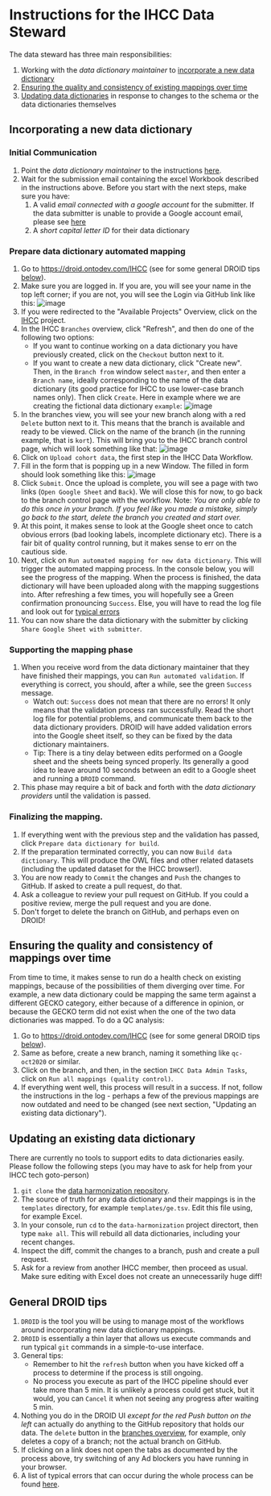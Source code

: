 # Instructions for the IHCC Data Steward

The data steward has three main responsibilities:

1. Working with the *data dictionary maintainer* to [incorporate a new data dictionary](#incorporating-a-new-data-dictionary)
2. [Ensuring the quality and consistency of existing mappings over time](#ensuring-the-quality-and-consistency-of-mappings-over-time)
3. [Updating data dictionaries](#updating-an-existing-data-dictionary) in response to changes to the schema or the data dictionaries themselves

## Incorporating a new data dictionary

### Initial Communication
1. Point the *data dictionary maintainer* to the instructions [here](DataDictionaryMapping.md).
1. Wait for the submission email containing the excel Workbook described in the instructions above. Before you start with the next steps, make sure you have:
   1. A valid *email connected with a google account* for the submitter. If the data submitter is unable to provide a Google account email, please see [here](AlternativeDataDictionaryMapping.md)
   2. A *short capital letter ID* for their data dictionary

### Prepare data dictionary automated mapping
1. Go to https://droid.ontodev.com/IHCC (see for some general DROID tips [below](#general-droid-tips)).
1. Make sure you are logged in. If you are, you will see your name in the top left corner; if you are not, you will see the Login via GitHub link like this:
![image](droid_log_in.png)
1. If you were redirected to the "Available Projects" Overview, click on the [IHCC](https://droid.ontodev.com/IHCC) project.
1. In the IHCC `Branches` overview, click "Refresh", and then do one of the following two options:
   - If you want to continue working on a data dictionary you have previously created, click on the `Checkout` button next to it.
   - If you want to create a new data dictionary, click "Create new". Then, in the `Branch from` window select `master`, and then enter a `Branch name`, ideally corresponding to the name of the data dictionary (its good practice for IHCC to use lower-case branch names only). Then click `Create`. Here in example where we are creating the fictional data dictionary `example`:
![image](droid_new_branch.png)
1. In the branches view, you will see your new branch along with a red `Delete` button next to it. This means that the branch is available and ready to be viewed. Click on the name of the branch (in the running example, that is `kort`). This will bring you to the IHCC branch control page, which will look something like that:
![image](droid_branch_workflow.png)
1. Click on `Upload cohort data`, the first step in the IHCC Data Workflow.
1. Fill in the form that is popping up in a new Window. The filled in form should look something like this:
![image](droid_upload.png)
1. Click `Submit`. Once the upload is complete, you will see a page with two links (`Open Google Sheet` and `Back`). We will close this for now, to go back to the branch control page with the workflow. Note: *You are only able to do this once in your branch. If you feel like you made a mistake, simply go back to the start, delete the branch you created and start over.*
1. At this point, it makes sense to look at the Google sheet once to catch obvious errors (bad looking labels, incomplete dictionary etc). There is a fair bit of quality control running, but it makes sense to err on the cautious side.
1. Next, click on `Run automated mapping for new data dictionary`. This will trigger the automated mapping process. In the console below, you will see the progress of the mapping. When the process is finished, the data dictionary will have been uploaded along with the mapping suggestions into. After refreshing a few times, you will hopefully see a Green confirmation pronouncing `Success`. Else, you will have to read the log file and look out for [typical errors](TypicalDataDictionaryBuildErrors.md)
1. You can now share the data dictionary with the submitter by clicking `Share Google Sheet with submitter`.

### Supporting the mapping phase
1. When you receive word from the data dictionary maintainer that they have finished their mappings, you can `Run automated validation`. If everything is correct, you should, after a while, see the green `Success` message. 
   * Watch out: `Success` does not mean that there are no errors! It only means that the validation process ran successfully. Read the short log file for potential problems, and communicate them back to the data dictionary providers. DROID will have added validation errors into the Google sheet itself, so they can be fixed by the data dictionary maintainers. 
   * Tip: There is a tiny delay between edits performed on a Google sheet and the sheets being synced properly. Its generally a good idea to leave around 10 seconds between an edit to a Google sheet and running a `DROID` command.
1. This phase may require a bit of back and forth with the *data dictionary providers* until the validation is passed.

### Finalizing the mapping.
1. If everything went with the previous step and the validation has passed, click `Prepare data dictionary for build`.
1. If the preparation terminated correctly, you can now `Build data dictionary`. This will produce the OWL files and other related datasets (including the updated dataset for the IHCC browser!).
1. You are now ready to `Commit` the changes and `Push` the changes to GitHub. If asked to create a pull request, do that.
1. Ask a colleague to review your pull request on GitHub. If you could a positive review, merge the pull request and you are done. 
1. Don't forget to delete the branch on GitHub, and perhaps even on DROID!

## Ensuring the quality and consistency of mappings over time 
From time to time, it makes sense to run do a health check on existing mappings, because of the possibilities of them diverging over time. For example, a new data dictionary could be mapping the same term against a different GECKO category, either because of a difference in opinion, or because the GECKO term did not exist when the one of the two data dictionaries was mapped. To do a QC analysis:

1. Go to https://droid.ontodev.com/IHCC (see for some general DROID tips [below](#general-droid-tips)).
1. Same as before, create a new branch, naming it something like `qc-oct2020` or similar.
1. Click on the branch, and then, in the section `IHCC Data Admin Tasks`, click on `Run all mappings (quality control)`.
1. If everything went well, this process will result in a success. If not, follow the instructions in the log - perhaps a few of the previous mappings are now outdated and need to be changed (see next section, "Updating an existing data dictionary").

## Updating an existing data dictionary
There are currently no tools to support edits to data dictionaries easily. Please follow the following steps (you may have to ask for help from your IHCC tech goto-person)

1. `git clone` the [data harmonization repository](https://github.com/IHCC-cohorts/data-harmonization).
1. The source of truth for any data dictionary and their mappings is in the `templates` directory, for example `templates/ge.tsv`. Edit this file using, for example Excel.
1. In your console, run `cd` to the `data-harmonization` project directort, then type `make all`. This will rebuild all data dictionaries, including your recent changes.
1. Inspect the diff, commit the changes to a branch, push and create a pull request.
1. Ask for a review from another IHCC member, then proceed as usual. Make sure editing with Excel does not create an unnecessarily huge diff!


## General DROID tips

1. `DROID` is the tool you will be using to manage most of the workflows around incorporating new data dictionary mappings.
1. `DROID` is essentially a thin layer that allows us execute commands and run typical `git` commands in a simple-to-use interface.
1. General tips:
   - Remember to hit the `refresh` button when you have kicked off a process to determine if the process is still ongoing.
   - No process you execute as part of the IHCC pipeline should ever take more than 5 min. It is unlikely a process could get stuck, but it would, you can `Cancel` it when not seeing any progress after waiting 5 min.
1. Nothing you do in the DROID UI *except for the red Push button on the left* can actually do anything to the GitHub repository that holds our data. The `delete` button in the [branches overview](https://droid.ontodev.com/IHCC), for example, only deletes a copy of a branch; not the actual branch on GitHub.
1. If clicking on a link does not open the tabs as documented by the process above, try switching of any Ad blockers you have running in your browser.
1. A list of typical errors that can occur during the whole process can be found [here](TypicalDataDictionaryBuildErrors.md).
